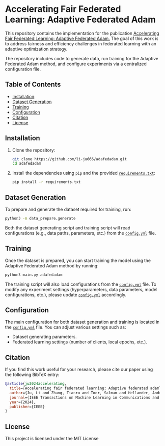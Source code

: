 # Accelerating Fair Federated Learning: Adaptive Federated Adam

This repository contains the implementation for the publication [Accelerating Fair Federated Learning: Adaptive Federated Adam.](https://ieeexplore.ieee.org/abstract/document/10584508) The goal of this work is to address fairness and efficiency challenges in federated learning with an adaptive optimization strategy.

The repository includes code to generate data, run training for the Adaptive Federated Adam method, and configure experiments via a centralized configuration file.

## Table of Contents
- [Installation](#installation)
- [Dataset Generation](#dataset-generation)
- [Training](#training)
- [Configuration](#configuration)
- [Citation](#citation)
- [License](#license)


## Installation

1. Clone the repository:

   ```bash
   git clone https://github.com/li-ju666/adafedadam.git
   cd adafedadam
   ```

2. Install the dependencies using `pip` and the provided [`requirements.txt`](requirements.txt):

   ```bash
   pip install -r requirements.txt
   ```

## Dataset Generation

To prepare and generate the dataset required for training, run:

```bash
python3 -m data_prepare.generate
```

Both the dataset generating script and training script will read configurations (e.g., data paths, parameters, etc.) from the [`config.yml`](config.yml) file.

## Training

Once the dataset is prepared, you can start training the model using the Adaptive Federated Adam method by running:

```bash
python3 main.py adafedadam
```

The training script will also load configurations from the [`config.yml`](config.yml) file. To modify any experiment settings (hyperparameters, data parameters, model configurations, etc.), please update [`config.yml`](config.yml) accordingly.

## Configuration

The main configuration for both dataset generation and training is located in the [`config.yml`](config.yml) file. You can adjust various settings such as:

- Dataset generating parameters.
- Federated learning settings (number of clients, local epochs, etc.).

## Citation

If you find this work useful for your research, please cite our paper using the following BibTeX entry:

```bibtex
@article{ju2024accelerating,
  title={Accelerating fair federated learning: Adaptive federated adam},
  author={Ju, Li and Zhang, Tianru and Toor, Salman and Hellander, Andreas},
  journal={IEEE Transactions on Machine Learning in Communications and Networking},
  year={2024},
  publisher={IEEE}
}
```

## License
This project is licensed under the MIT License

